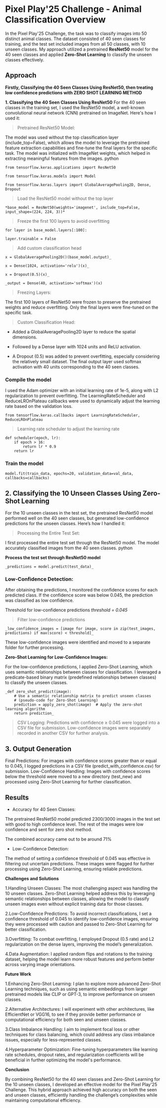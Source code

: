 # Pixel Play'25 Challenge - Animal Classification Overview

In the Pixel Play'25 Challenge, the task was to classify images into 50 distinct animal classes. The dataset consisted of 40 seen classes for training, and the test set included images from all 50 classes, with 10 unseen classes. My approach utilized a pretrained ****ResNet50**** model for the 40 seen classes and applied ****Zero-Shot Learning**** to classify the unseen classes effectively.

## ****Approach****

****Firstly, Classifying the 40 Seen Classes Using ResNet50, then treating low confidence predictions with ZERO SHOT LEARNING METHOD****


****1. Classifying the 40 Seen Classes Using ResNet50****
For the 40 seen classes in the training set, I used the ResNet50 model, a well-known convolutional neural network (CNN) pretrained on ImageNet. Here's how I used it:

>  Pretrained ResNet50 Model:

The model was used without the top classification layer (include_top=False), which allows the model to leverage the pretrained feature extraction capabilities and fine-tune the final layers for the specific task.
The model was initialized with ImageNet weights, which helped in extracting meaningful features from the images.
python


    from tensorflow.keras.applications import ResNet50   

    from tensorflow.keras.models import Model

    from tensorflow.keras.layers import GlobalAveragePooling2D, Dense, Dropout    


> Load the ResNet50 model without the top layer

    *base_model = ResNet50(weights='imagenet', include_top=False, input_shape=(224, 224, 3))*     

>Freeze the first 100 layers to avoid overfitting

    for layer in base_model.layers[:100]:    

    layer.trainable = False        

>Add custom classification head

    x = GlobalAveragePooling2D()(base_model.output)_

    x = Dense(1024, activation='relu')(x)_

    x = Dropout(0.5)(x)_

    _output = Dense(40, activation='softmax')(x)    

>Freezing Layers:

The first 100 layers of ResNet50 were frozen to preserve the pretrained weights and reduce overfitting. Only the final layers were fine-tuned on the specific task.


>Custom Classification Head:

* Added a GlobalAveragePooling2D layer to reduce the spatial dimensions.

* Followed by a Dense layer with 1024 units and ReLU activation.
  
* A Dropout (0.5) was added to prevent overfitting, especially considering the relatively small dataset.
The final output layer used softmax activation with 40 units corresponding to the 40 seen classes.


### Compile the model

I used the Adam optimizer with an initial learning rate of 1e-5, along with L2 regularization to prevent overfitting.
The LearningRateScheduler and ReduceLROnPlateau callbacks were used to dynamically adjust the learning rate based on the validation loss.

    from tensorflow.keras.callbacks import LearningRateScheduler, ReduceLROnPlateau    

>Learning rate scheduler to adjust the learning rate

    def scheduler(epoch, lr):
        if epoch > 16:
            return lr * 0.9
        return lr    



### Train the model
    model.fit(train_data, epochs=20, validation_data=val_data, callbacks=callbacks)    

## **2. Classifying the 10 Unseen Classes Using Zero-Shot Learning**

For the 10 unseen classes in the test set, the pretrained ResNet50 model performed well on the 40 seen classes, but generated low-confidence predictions for the unseen classes. Here’s how I handled it:

> Processing the Entire Test Set:

I first processed the entire test set through the ResNet50 model. The model accurately classified images from the 40 seen classes.
python

**Process the test set through ResNet50 model**

    _predictions = model.predict(test_data)_    

### Low-Confidence Detection:

After obtaining the predictions, I monitored the confidence scores for each predicted class. If the confidence score was below 0.045, the prediction was classified as low confidence.


Threshold for low-confidence predictions
    _threshold = 0.045_    


> Filter low-confidence predictions

    _low_confidence_images = [image for image, score in zip(test_images, predictions) if max(score) < threshold]_    

These low-confidence images were identified and moved to a separate folder for further processing.

**Zero-Shot Learning for Low-Confidence Images:**

For the low-confidence predictions, I applied Zero-Shot Learning, which uses semantic relationships between classes for classification.
I leveraged a predicate-based binary matrix (predefined relationships between classes) to classify the unseen classes.

    _def zero_shot_predict(image):
        # Use a semantic relationship matrix to predict unseen classes
        # (pseudo-code for Zero-Shot Learning)
        prediction = apply_zero_shot(image)  # Apply the zero-shot learning algorithm
        return prediction_    
    
> CSV Logging:
Predictions with confidence ≥ 0.045 were logged into a CSV file for submission. Low-confidence images were separately recorded in another CSV for further analysis.


## **3. Output Generation**

Final Predictions: For images with confidence scores greater than or equal to 0.045, I logged predictions in a CSV file (predict_with_confidence.csv) for submission.
Low-Confidence Handling: Images with confidence scores below the threshold were moved to a new directory (test_new) and processed using Zero-Shot Learning for further classification.

## **Results**
* Accuracy for 40 Seen Classes:
  
The pretrained ResNet50 model predicted 2300/3000 images in the test set with good to high confidence level. The rest of the images were low confidence and sent for zero shot method.

The combined accuracy came out to be around 71%

* Low-Confidence Detection:
  
The method of setting a confidence threshold of 0.045 was effective in filtering out uncertain predictions. These images were flagged for further processing using Zero-Shot Learning, ensuring reliable predictions.


**Challenges and Solutions**

1.Handling Unseen Classes:
The most challenging aspect was handling the 10 unseen classes. Zero-Shot Learning helped address this by leveraging semantic relationships between classes, allowing the model to classify unseen images even without explicit training data for those classes.

2.Low-Confidence Predictions:
To avoid incorrect classifications, I set a confidence threshold of 0.045 to identify low-confidence images, ensuring they were processed with caution and passed to Zero-Shot Learning for better classification.

3.Overfitting:
To combat overfitting, I employed Dropout (0.5 rate) and L2 regularization on the dense layers, improving the model’s generalization.

4.Data Augmentation:
I applied random flips and rotations to the training dataset, helping the model learn more robust features and perform better across varying image orientations.


**Future Work**

1.Enhancing Zero-Shot Learning:
I plan to explore more advanced Zero-Shot Learning techniques, such as using semantic embeddings from larger pretrained models like CLIP or GPT-3, to improve performance on unseen classes.

2.Alternative Architectures:
I will experiment with other architectures, like EfficientNet or VGG16, to see if they provide better performance or computational efficiency for both seen and unseen classes.

3.Class Imbalance Handling:
I aim to implement focal loss or other techniques for class balancing, which could address any class imbalance issues, especially for less-represented classes.

4.Hyperparameter Optimization:
Fine-tuning hyperparameters like learning rate schedules, dropout rates, and regularization coefficients will be beneficial in further optimizing the model's performance.


**Conclusion**

By combining ResNet50 for the 40 seen classes and Zero-Shot Learning for the 10 unseen classes, I developed an effective model for the Pixel Play'25 Challenge. This hybrid approach achieved high accuracy on both the seen and unseen classes, efficiently handling the challenge’s complexities while maintaining computational efficiency.

